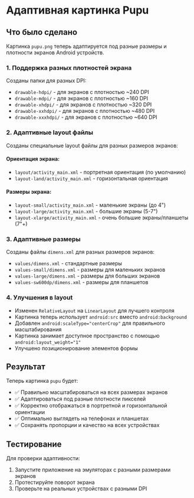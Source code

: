 # Адаптивная картинка Pupu

## Что было сделано

Картинка `pupu.png` теперь адаптируется под разные размеры и плотности экранов Android устройств.

### 1. Поддержка разных плотностей экрана
Созданы папки для разных DPI:
- `drawable-hdpi/` - для экранов с плотностью ~240 DPI
- `drawable-mdpi/` - для экранов с плотностью ~160 DPI  
- `drawable-xhdpi/` - для экранов с плотностью ~320 DPI
- `drawable-xxhdpi/` - для экранов с плотностью ~480 DPI
- `drawable-xxxhdpi/` - для экранов с плотностью ~640 DPI

### 2. Адаптивные layout файлы
Созданы специальные layout файлы для разных размеров экранов:

#### Ориентация экрана:
- `layout/activity_main.xml` - портретная ориентация (по умолчанию)
- `layout-land/activity_main.xml` - горизонтальная ориентация

#### Размеры экрана:
- `layout-small/activity_main.xml` - маленькие экраны (до 4")
- `layout-large/activity_main.xml` - большие экраны (5-7")
- `layout-xlarge/activity_main.xml` - очень большие экраны/планшеты (7"+)

### 3. Адаптивные размеры
Созданы файлы `dimens.xml` для разных размеров экранов:
- `values/dimens.xml` - стандартные размеры
- `values-small/dimens.xml` - размеры для маленьких экранов
- `values-large/dimens.xml` - размеры для больших экранов
- `values-sw600dp/dimens.xml` - размеры для планшетов

### 4. Улучшения в layout
- Изменен `RelativeLayout` на `LinearLayout` для лучшего контроля
- Картинка теперь использует `android:src` вместо `android:background`
- Добавлен `android:scaleType="centerCrop"` для правильного масштабирования
- Картинка занимает доступное пространство с помощью `android:layout_weight="1"`
- Улучшено позиционирование элементов формы

## Результат

Теперь картинка `pupu` будет:
- ✅ Правильно масштабироваться на всех размерах экранов
- ✅ Адаптироваться под разные плотности пикселей
- ✅ Корректно отображаться в портретной и горизонтальной ориентации
- ✅ Оптимально выглядеть на телефонах и планшетах
- ✅ Сохранять пропорции и качество на всех устройствах

## Тестирование

Для проверки адаптивности:
1. Запустите приложение на эмуляторах с разными размерами экранов
2. Протестируйте поворот экрана
3. Проверьте на реальных устройствах с разными DPI

